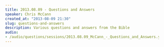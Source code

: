 ```yaml
--- 
title: 2013.08.09 - Questions and Answers
speaker: Chris McCann
created_at: "2013-08-09 21:30"
slug: questions-and-answers
description: Various questions and answers from the Bible
audio: 
- /audio/questions/sessions/2013.08.09_McCann_-_Questions_and_Answers.yaml
---
```

